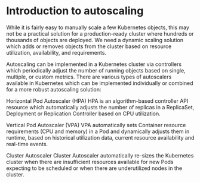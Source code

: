 # Introduction to autoscaling

While it is fairly easy to manually scale a few Kubernetes objects, this may not be a practical solution for a production-ready cluster where hundreds or thousands of objects are deployed. We need a dynamic scaling solution which adds or removes objects from the cluster based on resource utilization, availability, and requirements. 

Autoscaling can be implemented in a Kubernetes cluster via controllers which periodically adjust the number of running objects based on single, multiple, or custom metrics. There are various types of autoscalers available in Kubernetes which can be implemented individually or combined for a more robust autoscaling solution:

Horizontal Pod Autoscaler (HPA)
HPA is an algorithm-based controller API resource which automatically adjusts the number of replicas in a ReplicaSet, Deployment or Replication Controller based on CPU utilization.

Vertical Pod Autoscaler (VPA)
VPA automatically sets Container resource requirements (CPU and memory) in a Pod and dynamically adjusts them in runtime, based on historical utilization data, current resource availability and real-time events.

Cluster Autoscaler
Cluster Autoscaler automatically re-sizes the Kubernetes cluster when there are insufficient resources available for new Pods expecting to be scheduled or when there are underutilized nodes in the cluster.
